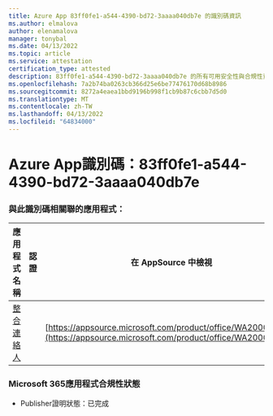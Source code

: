 ```yaml
---
title: Azure App 83ff0fe1-a544-4390-bd72-3aaaa040db7e 的識別碼資訊
ms.author: elmalova
author: elenamalova
manager: tonybal
ms.date: 04/13/2022
ms.topic: article
ms.service: attestation
certification_type: attested
description: 83ff0fe1-a544-4390-bd72-3aaaa040db7e 的所有可用安全性與合規性資訊。
ms.openlocfilehash: 7a2b74ba0263cb366d25e6be77476170d68b8986
ms.sourcegitcommit: 8272a4eaea1bbd9196b998f1cb9b87c6cbb7d5d0
ms.translationtype: MT
ms.contentlocale: zh-TW
ms.lasthandoff: 04/13/2022
ms.locfileid: "64834000"
---
```

# <a name="azure-app-id-83ff0fe1-a544-4390-bd72-3aaaa040db7e"></a>Azure App識別碼：83ff0fe1-a544-4390-bd72-3aaaa040db7e


### <a name="apps-associated-with-this-id"></a>與此識別碼相關聯的應用程式：
| **應用程式名稱** | **認證** | **在 AppSource 中檢視** |
|--------------|---------------|-----------------------|
| [整合連絡人](../forward/WA200003877.md) |  | [https://appsource.microsoft.com/product/office/WA200003877](https://appsource.microsoft.com/product/office/WA200003877) |

### <a name="microsoft-365-app-compliance-status"></a>Microsoft 365應用程式合規性狀態
- Publisher證明狀態：已完成
